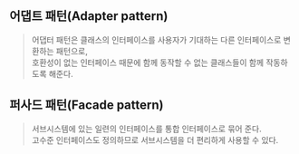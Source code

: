 ## 어댑트 패턴(Adapter pattern)

>어댑터 패턴은 클래스의 인터페이스를 사용자가 기대하는 다른 인터페이스로 변환하는 패턴으로,  
호환성이 없는 인터페이스 때문에 함께 동작할 수 없는 클래스들이 함께 작동하도록 해준다. 



## 퍼사드 패턴(Facade pattern)

>서브시스템에 있는 일련의 인터페이스를 통합 인터페이스로 묶어 준다.  
고수준 인터페이스도 정의하므로 서브시스템을 더 편리하게 사용할 수 있다.
